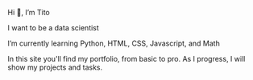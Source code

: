 Hi 👋, I’m Tito

I want to be a data scientist

I’m currently learning Python, HTML, CSS, Javascript, and Math

In this site you'll find my portfolio, from basic to pro. As I progress, I will show my projects and tasks.


<!---
titorodriguez/titorodriguez is a ✨ special ✨ repository because its `README.md` (this file) appears on your GitHub profile.
You can click the Preview link to take a look at your changes.
--->
